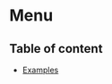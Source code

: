 # Menu <Badges :texts="badges" />

<script setup>
  import pkg from '@studiometa/ui/molecules/Menu/package.json';
  const badges = [`v${pkg.version}`, 'JS'];
</script>

## Table of content

- [Examples](./examples.html)
